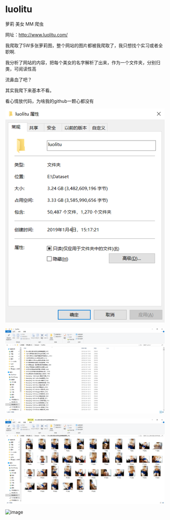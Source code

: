 # luolitu
萝莉 美女 MM 爬虫


网址：http://www.luolitu.com/

我爬取了5W多张萝莉图，整个网站的图片都被我爬取了，我只想找个实习或者全职啊.

我分析了网站的内容，把每个美女的名字解析了出来，作为一个文件夹，分别归类，可阅读性高

流鼻血了吧？

其实我爬下来基本不看。

看心情放代码，为啥我的github一颗心都没有


![image](https://github.com/BitArtificial/luolitu/blob/master/1.png)

![image](https://github.com/BitArtificial/luolitu/blob/master/2.png)

![image](https://github.com/BitArtificial/luolitu/blob/master/3.png)

![image](https://github.com/BitArtificial/luolitu/blob/master/4.png)

